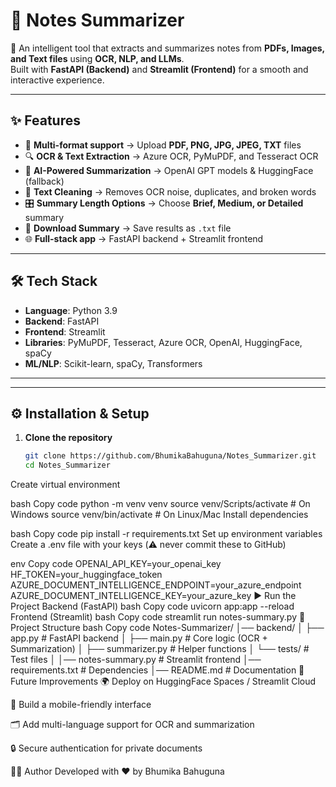 # 📝 **Notes Summarizer**

🚀 An intelligent tool that extracts and summarizes notes from **PDFs, Images, and Text files** using **OCR, NLP, and LLMs**.  
Built with **FastAPI (Backend)** and **Streamlit (Frontend)** for a smooth and interactive experience.  

---

## ✨ Features

- 📂 **Multi-format support** → Upload **PDF, PNG, JPG, JPEG, TXT** files  
- 🔍 **OCR & Text Extraction** → Azure OCR, PyMuPDF, and Tesseract OCR  
- 🤖 **AI-Powered Summarization** → OpenAI GPT models & HuggingFace (fallback)  
- 🧹 **Text Cleaning** → Removes OCR noise, duplicates, and broken words  
- 🎛️ **Summary Length Options** → Choose **Brief, Medium, or Detailed** summary  
- 💾 **Download Summary** → Save results as `.txt` file  
- 🌐 **Full-stack app** → FastAPI backend + Streamlit frontend  

---

## 🛠️ Tech Stack

- **Language**: Python 3.9  
- **Backend**: FastAPI  
- **Frontend**: Streamlit  
- **Libraries**: PyMuPDF, Tesseract, Azure OCR, OpenAI, HuggingFace, spaCy  
- **ML/NLP**: Scikit-learn, spaCy, Transformers  

---


---

## ⚙️ Installation & Setup

1. **Clone the repository**  
   ```bash
   git clone https://github.com/BhumikaBahuguna/Notes_Summarizer.git
   cd Notes_Summarizer
Create virtual environment

bash
Copy code
python -m venv venv
source venv/Scripts/activate   # On Windows
source venv/bin/activate       # On Linux/Mac
Install dependencies

bash
Copy code
pip install -r requirements.txt
Set up environment variables
Create a .env file with your keys (⚠️ never commit these to GitHub)

env
Copy code
OPENAI_API_KEY=your_openai_key
HF_TOKEN=your_huggingface_token
AZURE_DOCUMENT_INTELLIGENCE_ENDPOINT=your_azure_endpoint
AZURE_DOCUMENT_INTELLIGENCE_KEY=your_azure_key
▶️ Run the Project
Backend (FastAPI)
bash
Copy code
uvicorn app:app --reload
Frontend (Streamlit)
bash
Copy code
streamlit run notes-summary.py
📌 Project Structure
bash
Copy code
Notes-Summarizer/
│── backend/
│   ├── app.py              # FastAPI backend
│   ├── main.py             # Core logic (OCR + Summarization)
│   ├── summarizer.py       # Helper functions
│   └── tests/              # Test files
│
│── notes-summary.py        # Streamlit frontend
│── requirements.txt        # Dependencies
│── README.md               # Documentation
🚧 Future Improvements
🌍 Deploy on HuggingFace Spaces / Streamlit Cloud

📱 Build a mobile-friendly interface

🗂️ Add multi-language support for OCR and summarization

🔒 Secure authentication for private documents

👩‍💻 Author
Developed with ❤️ by Bhumika Bahuguna
